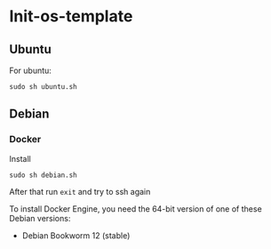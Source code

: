 # Init-os-template

## Ubuntu
For ubuntu:
```
sudo sh ubuntu.sh
```

## Debian

### Docker 
Install
```
sudo sh debian.sh
```
After that run `exit` and try to ssh again

To install Docker Engine, you need the 64-bit version of one of these Debian versions:
- Debian Bookworm 12 (stable)
